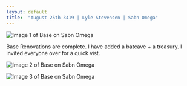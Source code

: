 ```yaml
---
layout: default
title:  "August 25th 3419 | Lyle Stevensen | Sabn Omega"
---
```


![Image 1 of Base on Sabn Omega](https://nms-seventh-fleet.github.io/images/stevensen_3419-08-25_002.jpg)

<p>Base Renovations are complete. I have added a batcave + a treasury. I invited everyone over for a quick vist.</p>

![Image 2 of Base on Sabn Omega](https://nms-seventh-fleet.github.io/images/stevensen_3419-08-25_001.jpg)

![Image 3 of Base on Sabn Omega](https://nms-seventh-fleet.github.io/images/stevensen_3419-08-29_003.jpg)

<!--more-->



